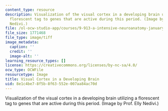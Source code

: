 ```yaml
---
content_type: resource
description: Visualization of the visual cortex in a developing brain utilizing a
  florescent tag to genes that are active during this period. (Image by Prof. Elly
  Nedivi.)
file: /ol-ocw-studio-app/courses/9-913-a-intensive-neuroanatomy-january-iap-2002/8e1c4be78f5b8f63552e007aa84ac70d_chp_9_913a_brain_during_development.tif
file_size: 1771468
file_type: image/tiff
image_metadata:
  caption: ''
  credit: ''
  image-alt: ''
learning_resource_types: []
license: https://creativecommons.org/licenses/by-nc-sa/4.0/
ocw_type: OCWFile
resourcetype: Image
title: Visual Cortex in a Developing Brain
uid: 8e1c4be7-8f5b-8f63-552e-007aa84ac70d
---
```

Visualization of the visual cortex in a developing brain utilizing a florescent tag to genes that are active during this period. (Image by Prof. Elly Nedivi.)